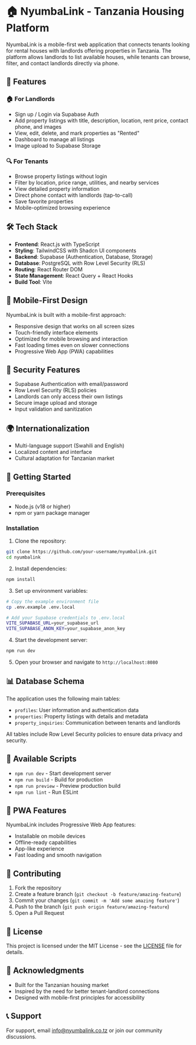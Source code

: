 # 🏠 NyumbaLink - Tanzania Housing Platform

NyumbaLink is a mobile-first web application that connects tenants looking for rental houses with landlords offering properties in Tanzania. The platform allows landlords to list available houses, while tenants can browse, filter, and contact landlords directly via phone.

## 🎯 Features

### 🏠 For Landlords
- Sign up / Login via Supabase Auth
- Add property listings with title, description, location, rent price, contact phone, and images
- View, edit, delete, and mark properties as "Rented"
- Dashboard to manage all listings
- Image upload to Supabase Storage

### 🔍 For Tenants
- Browse property listings without login
- Filter by location, price range, utilities, and nearby services
- View detailed property information
- Direct phone contact with landlords (tap-to-call)
- Save favorite properties
- Mobile-optimized browsing experience

## 🛠️ Tech Stack

- **Frontend**: React.js with TypeScript
- **Styling**: TailwindCSS with Shadcn UI components
- **Backend**: Supabase (Authentication, Database, Storage)
- **Database**: PostgreSQL with Row Level Security (RLS)
- **Routing**: React Router DOM
- **State Management**: React Query + React Hooks
- **Build Tool**: Vite

## 📱 Mobile-First Design

NyumbaLink is built with a mobile-first approach:
- Responsive design that works on all screen sizes
- Touch-friendly interface elements
- Optimized for mobile browsing and interaction
- Fast loading times even on slower connections
- Progressive Web App (PWA) capabilities

## 🔐 Security Features

- Supabase Authentication with email/password
- Row Level Security (RLS) policies
- Landlords can only access their own listings
- Secure image upload and storage
- Input validation and sanitization

## 🌍 Internationalization

- Multi-language support (Swahili and English)
- Localized content and interface
- Cultural adaptation for Tanzanian market

## 🚀 Getting Started

### Prerequisites
- Node.js (v18 or higher)
- npm or yarn package manager

### Installation

1. Clone the repository:
```sh
git clone https://github.com/your-username/nyumbalink.git
cd nyumbalink
```

2. Install dependencies:
```sh
npm install
```

3. Set up environment variables:
```sh
# Copy the example environment file
cp .env.example .env.local

# Add your Supabase credentials to .env.local
VITE_SUPABASE_URL=your_supabase_url
VITE_SUPABASE_ANON_KEY=your_supabase_anon_key
```

4. Start the development server:
```sh
npm run dev
```

5. Open your browser and navigate to `http://localhost:8080`

## 📊 Database Schema

The application uses the following main tables:

- `profiles`: User information and authentication data
- `properties`: Property listings with details and metadata
- `property_inquiries`: Communication between tenants and landlords

All tables include Row Level Security policies to ensure data privacy and security.

## 🔧 Available Scripts

- `npm run dev` - Start development server
- `npm run build` - Build for production
- `npm run preview` - Preview production build
- `npm run lint` - Run ESLint

## 📱 PWA Features

NyumbaLink includes Progressive Web App features:
- Installable on mobile devices
- Offline-ready capabilities
- App-like experience
- Fast loading and smooth navigation

## 🤝 Contributing

1. Fork the repository
2. Create a feature branch (`git checkout -b feature/amazing-feature`)
3. Commit your changes (`git commit -m 'Add some amazing feature'`)
4. Push to the branch (`git push origin feature/amazing-feature`)
5. Open a Pull Request

## 📄 License

This project is licensed under the MIT License - see the [LICENSE](LICENSE) file for details.

## 🙏 Acknowledgments

- Built for the Tanzanian housing market
- Inspired by the need for better tenant-landlord connections
- Designed with mobile-first principles for accessibility

## 📞 Support

For support, email info@nyumbalink.co.tz or join our community discussions.